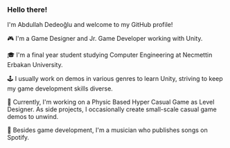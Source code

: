### Hello there!

I'm Abdullah Dedeoğlu and welcome to my GitHub profile!

🎮 I'm a Game Designer and Jr. Game Developer working with Unity.

🎓 I'm a final year student studying Computer Engineering at Necmettin Erbakan University.

🕹️ I usually work on demos in various genres to learn Unity, striving to keep my game development skills diverse.

🚀 Currently, I'm working on a Physic Based Hyper Casual Game as Level Designer. As side projects, I occasionally create small-scale casual game demos to unwind.

🎵 Besides game development, I'm a musician who publishes songs on Spotify.

